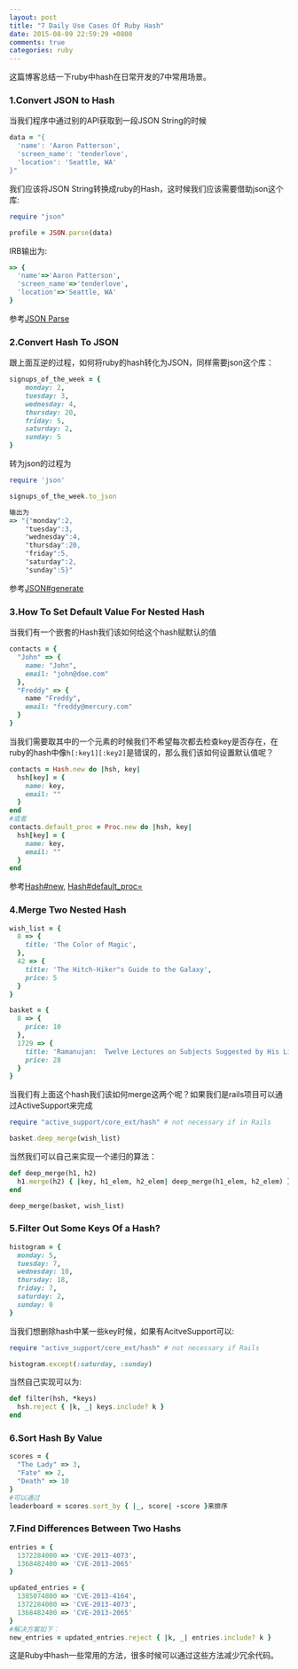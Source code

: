 ```yaml
---
layout: post
title: "7 Daily Use Cases Of Ruby Hash"
date: 2015-08-09 22:59:29 +0800
comments: true
categories: ruby
---
```

这篇博客总结一下ruby中hash在日常开发的7中常用场景。

### 1.Convert JSON to Hash
当我们程序中通过别的API获取到一段JSON String的时候
```ruby
data = "{
  'name': 'Aaron Patterson',
  'screen_name': 'tenderlove',
  'location': 'Seattle, WA'
}"
```
我们应该将JSON String转换成ruby的Hash，这时候我们应该需要借助json这个库:
```ruby
require "json"

profile = JSON.parse(data)
```
IRB输出为:
```ruby
=> {
  'name'=>'Aaron Patterson',
  'screen_name'=>'tenderlove',
  'location'=>'Seattle, WA'
}
```
参考[JSON Parse](http://www.ruby-doc.org/stdlib-2.1.0/libdoc/json/rdoc/JSON.html#method-i-parse)

### 2.Convert Hash To JSON
跟上面互逆的过程，如何将ruby的hash转化为JSON，同样需要json这个库：
```ruby
signups_of_the_week = {
    monday: 2,
    tuesday: 3,
    wednesday: 4,
    thursday: 20,
    friday: 5,
    saturday: 2,
    sunday: 5
}
```
转为json的过程为
```ruby
require 'json'

signups_of_the_week.to_json

输出为
=> "{"monday":2,
    "tuesday":3,
    "wednesday":4,
    "thursday":20,
    "friday":5,
    "saturday":2,
    "sunday":5}"
```
参考[JSON#generate](http://www.ruby-doc.org/stdlib-2.1.0/libdoc/json/rdoc/JSON.html#method-i-generate)

### 3.How To Set Default Value For Nested Hash
当我们有一个嵌套的Hash我们该如何给这个hash赋默认的值
```ruby
contacts = {
  "John" => {
    name: "John",
    email: "john@doe.com"
  },
  "Freddy" => {
    name "Freddy",
    email: "freddy@mercury.com"
  }
}
```
当我们需要取其中的一个元素的时候我们不希望每次都去检查key是否存在，在ruby的hash中像`h[:key1][:key2]`是错误的，那么我们该如何设置默认值呢？

```ruby
contacts = Hash.new do |hsh, key|
  hsh[key] = {
    name: key,
    email: ""
  }
end
#或者
contacts.default_proc = Proc.new do |hsh, key|
  hsh[key] = {
    name: key,
    email: ""
  }
end
```
参考[Hash#new](http://www.ruby-doc.org/core-2.1.0/Hash.html#method-c-new), [Hash#default_proc=](http://www.ruby-doc.org/core-2.1.0/Hash.html#method-i-default_proc-3D)	

### 4.Merge Two Nested Hash
```ruby
wish_list = {
  8 => {
    title: 'The Color of Magic',
  },
  42 => {
    title: 'The Hitch-Hiker"s Guide to the Galaxy',
    price: 5
  }
}

basket = {
  8 => {
    price: 10
  },
  1729 => {
    title: 'Ramanujan:  Twelve Lectures on Subjects Suggested by His Life and Work',
    price: 28
  }
}
```
当我们有上面这个hash我们该如何merge这两个呢？如果我们是rails项目可以通过ActiveSupport来完成
```ruby
require "active_support/core_ext/hash" # not necessary if in Rails

basket.deep_merge(wish_list)
```
当然我们可以自己来实现一个递归的算法：
```ruby
def deep_merge(h1, h2)
  h1.merge(h2) { |key, h1_elem, h2_elem| deep_merge(h1_elem, h2_elem) }
end

deep_merge(basket, wish_list)
```

### 5.Filter Out Some Keys Of a Hash?
```ruby
histogram = {
  monday: 5,
  tuesday: 7,
  wednesday: 10,
  thursday: 18,
  friday: 7,
  saturday: 2,
  sunday: 0
}
```
当我们想删除hash中某一些key时候，如果有AcitveSupport可以:
```ruby
require "active_support/core_ext/hash" # not necessary if Rails

histogram.except(:saturday, :sunday)
```
当然自己实现可以为:
```ruby
def filter(hsh, *keys)
  hsh.reject { |k, _| keys.include? k }
end
```

### 6.Sort Hash By Value
```ruby
scores = {
  "The Lady" => 3,
  "Fate" => 2,
  "Death" => 10
}
#可以通过
leaderboard = scores.sort_by { |_, score| -score }来排序
```

### 7.Find Differences Between Two Hashs
```ruby
entries = {
  1372284000 => 'CVE-2013-4073',
  1368482400 => 'CVE-2013-2065'
}

updated_entries = {
  1385074800 => 'CVE-2013-4164',
  1372284000 => 'CVE-2013-4073',
  1368482400 => 'CVE-2013-2065'
}
#解决方案如下：
new_entries = updated_entries.reject { |k, _| entries.include? k }
```
这是Ruby中hash一些常用的方法，很多时候可以通过这些方法减少冗余代码。